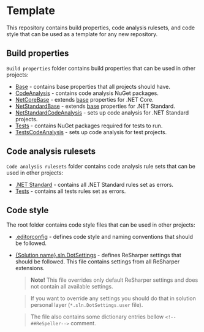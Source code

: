 # Template
This repository contains build properties, code analysis rulesets, and code style that can be used as a template for any new repository.
## Build properties
`Build properties` folder contains build properties that can be used in other projects:
- [Base](Build%20properties/Base.props) - contains base properties that all projects should have.
- [CodeAnalysis](Build%20properties/CodeAnalysis.props) - contains code analysis NuGet packages.
- [NetCoreBase](Build%20properties/NetCoreBase.props) - extends [base](Build%20properties/Base.props) properties for .NET Core.
- [NetStandardBase](Build%20properties/NetStandardBase.props) - extends [base](Build%20properties/Base.props) properties for .NET Standard.
- [NetStandardCodeAnalysis](Build%20properties/NetStandardCodeAnalysis.props) - sets up code analysis for .NET Standard projects.
- [Tests](Build%20properties/Tests.props) - contains NuGet packages required for tests to run.
- [TestsCodeAnalysis](Build%20properties/TestsCodeAnalysis.props) - sets up code analysis for test projects.
## Code analysis rulesets
`Code analysis rulesets` folder contains code analysis rule sets that can be used in other projects:
- [.NET Standard](Code%20analysis%20rulesets/.NET%20Standard.ruleset) - contains all .NET Standard rules set as errors.
- [Tests](Code%20analysis%20rulesets/Tests.ruleset) - contains all tests rules set as errors.
## Code style
The root folder contains code style files that can be used in other projects:
- [.editorconfig](.editorconfig) - defines code style and naming conventions that should be followed.
- [{Solution name}.sln.DotSettings]({Solution%20Name}.sln.DotSettings) - defines ReSharper settings that should be followed. This file contains settings from all ReSharper extensions.
  >**Note!** This file overrides only default ReSharper settings and does not contain all available settings.
  
  >If you want to override any settings you should do that in solution personal layer (`*.sln.DotSettings.user` file).

  >The file also contains some dictionary entries bellow `<!--##ReSpeller-->` comment.